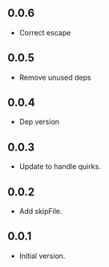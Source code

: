 ## 0.0.6

- Correct escape

## 0.0.5

- Remove unused deps

## 0.0.4

- Dep version

## 0.0.3

- Update to handle quirks.

## 0.0.2

- Add skipFile.


## 0.0.1

- Initial version.